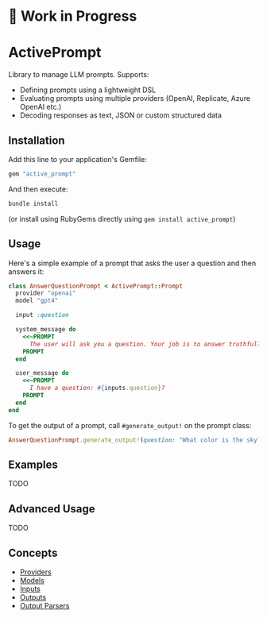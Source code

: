 # 🚧 **Work in Progress**

# ActivePrompt

Library to manage LLM prompts. Supports:

- Defining prompts using a lightweight DSL
- Evaluating prompts using multiple providers (OpenAI, Replicate, Azure OpenAI etc.)
- Decoding responses as text, JSON or custom structured data

## Installation

Add this line to your application's Gemfile:

```ruby
gem "active_prompt"
```

And then execute:

```bash
bundle install
```

(or install using RubyGems directly using `gem install active_prompt`)

## Usage

Here's a simple example of a prompt that asks the user a question and then answers it:

```ruby
class AnswerQuestionPrompt < ActivePrompt::Prompt
  provider "openai"
  model "gpt4"

  input :question

  system_message do
    <<~PROMPT
      The user will ask you a question. Your job is to answer truthfully. If you don't know the answer, you can say "I don't know".
    PROMPT
  end

  user_message do
    <<~PROMPT
      I have a question: #{inputs.question}?
    PROMPT
  end
end
```

To get the output of a prompt, call `#generate_output!` on the prompt class:

```ruby
AnswerQuestionPrompt.generate_output!(question: "What color is the sky?") # => "The sky is blue."
```

## Examples

TODO

## Advanced Usage

TODO

## Concepts

- [Providers](./docs/providers.md)
- [Models](./docs/models.md)
- [Inputs](./docs/inputs.md)
- [Outputs](./docs/outputs.md)
- [Output Parsers](./docs/output_parsers.md)

